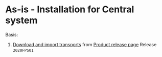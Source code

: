 # As-is - Installation for Central system

Basis:
1. [Download and import transports](/inst/step-1.md) from [Product release page](https://github.com/fioritracker/asis-cen/releases) Release `2020FPS01`


